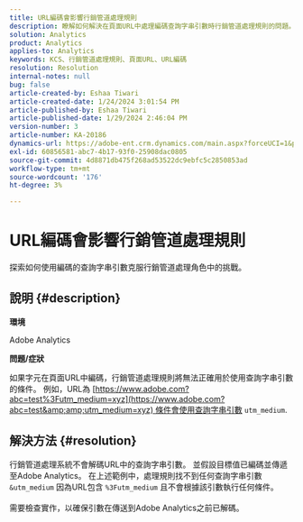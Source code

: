 ```yaml
---
title: URL編碼會影響行銷管道處理規則
description: 瞭解如何解決在頁面URL中處理編碼查詢字串引數時行銷管道處理規則的問題。
solution: Analytics
product: Analytics
applies-to: Analytics
keywords: KCS、行銷管道處理規則、頁面URL、URL編碼
resolution: Resolution
internal-notes: null
bug: false
article-created-by: Eshaa Tiwari
article-created-date: 1/24/2024 3:01:54 PM
article-published-by: Eshaa Tiwari
article-published-date: 1/29/2024 2:46:04 PM
version-number: 3
article-number: KA-20186
dynamics-url: https://adobe-ent.crm.dynamics.com/main.aspx?forceUCI=1&pagetype=entityrecord&etn=knowledgearticle&id=eff55780-c9ba-ee11-a569-6045bd006268
exl-id: 60856581-abc7-4b17-93f0-25908dac0805
source-git-commit: 4d8871db475f268ad53522dc9ebfc5c2850853ad
workflow-type: tm+mt
source-wordcount: '176'
ht-degree: 3%

---
```


# URL編碼會影響行銷管道處理規則


探索如何使用編碼的查詢字串引數克服行銷管道處理角色中的挑戰。

## 說明 {#description}


<b>環境</b>

Adobe Analytics

<b>問題/症狀</b>

如果字元在頁面URL中編碼，行銷管道處理規則將無法正確用於使用查詢字串引數的條件。 例如，URL為 [https://www.adobe.com?abc=test%3Futm_medium=xyz](https://www.adobe.com?abc=test&amp;amp;utm_medium=xyz) 條件會使用查詢字串引數 `utm_medium`.


## 解決方法 {#resolution}

行銷管道處理系統不會解碼URL中的查詢字串引數。 並假設目標值已編碼並傳遞至Adobe Analytics。 在上述範例中，處理規則找不到任何查詢字串引數 `&utm_medium` 因為URL包含 `%3Futm_medium` 且不會根據該引數執行任何條件。<br> <br>需要檢查實作，以確保引數在傳送到Adobe Analytics之前已解碼。
